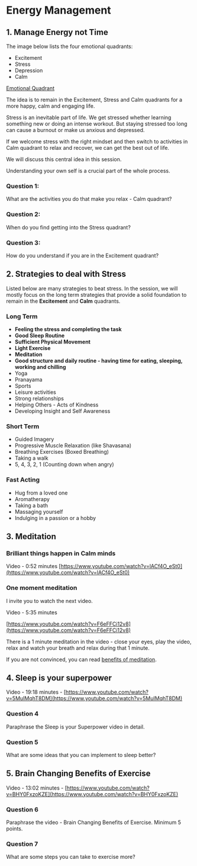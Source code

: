 # Energy Management

## 1. Manage Energy not Time

The image below lists the four emotional quadrants:

* Excitement
* Stress
* Depression
* Calm

[Emotional Quadrant](https://www.researchgate.net/publication/335191634/figure/fig2/AS:792212367486976@1565889555183/Modified-PA-plane-with-four-emotional-quadrants.jpg)

The idea is to remain in the Excitement, Stress and Calm quadrants for a more happy, calm and engaging life.

Stress is an inevitable part of life. We get stressed whether learning something new or doing an intense workout. But staying stressed too long can cause a burnout or make us anxious and depressed.

If we welcome stress with the right mindset and then switch to activities in Calm quadrant to relax and recover, we can get the best out of life.

We will discuss this central idea in this session.

Understanding your own self is a crucial part of the whole process.

### Question 1:
What are the activities you do that make you relax - Calm quadrant?

### Question 2:
When do you find getting into the Stress quadrant?

### Question 3:
How do you understand if you are in the Excitement quadrant?

## 2. Strategies to deal with Stress

Listed below are many strategies to beat stress. In the session, we will mostly focus on the long term strategies that provide a solid foundation to remain in the **Excitement** and **Calm** quadrants.

### Long Term

* **Feeling the stress and completing the task**
* **Good Sleep Routine**
* **Sufficient Physical Movement**
* **Light Exercise**
* **Meditation**
* **Good structure and daily routine - having time for eating, sleeping, working and chilling**
* Yoga
* Pranayama
* Sports
* Leisure activities
* Strong relationships
* Helping Others - Acts of Kindness
* Developing Insight and Self Awareness

### Short Term

* Guided Imagery
* Progressive Muscle Relaxation (like Shavasana)
* Breathing Exercises (Boxed Breathing)
* Taking a walk
* 5, 4, 3, 2, 1 (Counting down when angry)

### Fast Acting

* Hug from a loved one
* Aromatherapy
* Taking a bath
* Massaging yourself
* Indulging in a passion or a hobby

## 3. Meditation

### Brilliant things happen in Calm minds
Video - 0:52 minutes [https://www.youtube.com/watch?v=lACf4O_eSt0](https://www.youtube.com/watch?v=lACf4O_eSt0)

### One moment meditation

I invite you to watch the next video.

Video - 5:35 minutes

[https://www.youtube.com/watch?v=F6eFFCi12v8](https://www.youtube.com/watch?v=F6eFFCi12v8)

There is a 1 minute meditation in the video - close your eyes, play the video, relax and watch your breath and relax during that 1 minute.

If you are not convinced, you can read [benefits of meditation](https://www.healthline.com/health/mental-health/types-of-meditation).

## 4. Sleep is your superpower

Video - 19:18 minutes - [https://www.youtube.com/watch?v=5MuIMqhT8DM](https://www.youtube.com/watch?v=5MuIMqhT8DM)

### Question 4
Paraphrase the Sleep is your Superpower video in detail.

### Question 5
What are some ideas that you can implement to sleep better?

## 5. Brain Changing Benefits of Exercise
Video - 13:02 minutes - [https://www.youtube.com/watch?v=BHY0FxzoKZE](https://www.youtube.com/watch?v=BHY0FxzoKZE)

### Question 6
Paraphrase the video - Brain Changing Benefits of Exercise. Minimum 5 points.

### Question 7
What are some steps you can take to exercise more?
